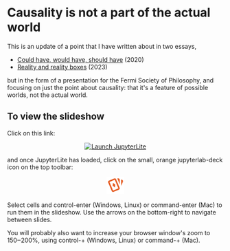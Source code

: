# Causality is not a part of the actual world

This is an update of a point that I have written about in two essays,

* [Could have, would have, should have](https://github.com/jpivarski/could-have-would-have-should-have) (2020)
* [Reality and reality boxes](https://www.lesswrong.com/posts/i8C9KSryDFj4EENvx/reality-and-reality-boxes) (2023)

but in the form of a presentation for the Fermi Society of Philosophy, and focusing on just the point about causality: that it's a feature of possible worlds, not the actual world.

## To view the slideshow

Click on this link:

<p align="center">
  <a href="https://jpivarski.github.io/causality-not-actual/lab/index.html?path=causality-not-actual.ipynb">
    <img src="https://jupyterlite.readthedocs.io/en/latest/_static/badge.svg" alt="Launch JupyterLite" height="40">
  </a>
</p>

and once JupyterLite has loaded, click on the small, orange jupyterlab-deck icon on the top toolbar:

<p align="center">
  <img src="https://raw.githubusercontent.com/jpivarski/causality-not-actual/main/assets/deck.svg" height="40">
</p>

Select cells and control-enter (Windows, Linux) or command-enter (Mac) to run them in the slideshow. Use the arrows on the bottom-right to navigate between slides.

You will probably also want to increase your browser window's zoom to 150‒200%, using control-+ (Windows, Linux) or command-+ (Mac).
